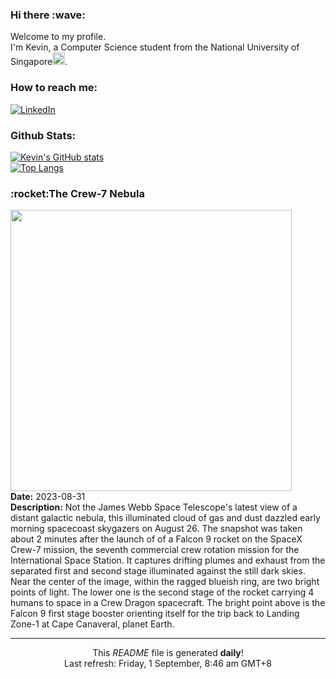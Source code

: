 <h3>Hi there :wave:</h3>

Welcome to my profile.   
I'm Kevin, a Computer Science student from the National University of Singapore<img src="https://img.icons8.com/color/96/000000/singapore-circular.png" width="20px"/>.</p>

<h3>How to reach me: </h3>
<a href="https://www.linkedin.com/in/kevin-foong/"><img alt="LinkedIn" src="https://img.shields.io/badge/linkedin-%230077B5.svg?&style=for-the-badge&logo=linkedin&logoColor=white" /></a> 

<h3>Github Stats: </h3> 

[![Kevin's GitHub stats](https://github-readme-stats.vercel.app/api?username=kevin9foong&theme=tokyonight)](https://github.com/anuraghazra/github-readme-stats) <br/>
[![Top Langs](https://github-readme-stats.vercel.app/api/top-langs/?username=kevin9foong&layout=compact&theme=tokyonight)](https://github.com/anuraghazra/github-readme-stats)

<h3>:rocket:The Crew-7 Nebula</h3> 
<img width="450" src="https:&#x2F;&#x2F;apod.nasa.gov&#x2F;apod&#x2F;image&#x2F;2308&#x2F;Crew_7_Nebula_Seeley-1.jpg" /><br/>
<b>Date:</b> 2023-08-31<br/>
<b>Description:</b> Not the James Webb Space Telescope&#39;s latest view of a distant galactic nebula, this illuminated cloud of gas and dust dazzled early morning spacecoast skygazers on August 26. The snapshot was taken about 2 minutes after the launch of of a Falcon 9 rocket on the SpaceX Crew-7 mission, the seventh commercial crew rotation mission for the International Space Station. It captures drifting plumes and exhaust from the separated first and second stage illuminated against the still dark skies. Near the center of the image, within the ragged blueish ring, are two bright points of light. The lower one is the second stage of the rocket carrying 4 humans to space in a Crew Dragon spacecraft. The bright point above is the Falcon 9 first stage booster orienting itself for the trip back to Landing Zone-1 at Cape Canaveral, planet Earth.<br/>

------------
<p align="center">This <i>README</i> file is generated <b>daily</b>!</br>
Last refresh: Friday, 1 September, 8:46 am GMT+8<br />